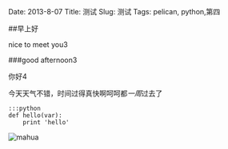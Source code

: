 Date: 2013-8-07
Title: 测试
Slug: 测试
Tags: pelican, python,第四

##早上好

nice to meet you3

###good afternoon3

你好4

今天天气不错，时间过得真快啊呵呵都*一周*过去了

	:::python
	def hello(var):
		print 'hello'
		
		
![mahua](/img/1.png)